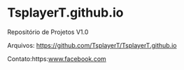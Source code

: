 # TsplayerT.github.io
 Repositório de Projetos V1.0
 
 Arquivos:  https://github.com/TsplayerT/TsplayerT.github.io
 
 Contato:https:www.facebook.com
 

